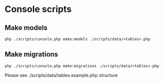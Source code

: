 # Console scripts

## Make models

```
php ./scripts/console.php make:models ./scripts/data/<tables>.php
```

## Make migrations

```
php ./scripts/console.php make:migrations ./scripts/data/<tables>.php
```


Please see ./scripts/data/tables.example.php structure
